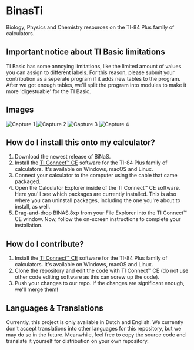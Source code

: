 # BinasTi
Biology, Physics and Chemistry resources on the TI-84 Plus family of calculators.

## Important notice about TI Basic limitations
TI Basic has some annoying limitations, like the limited amount of values you can assign to different labels. For this reason, please submit your contribution as a seperate program if it adds new tables to the program. After we got enough tables, we'll split the program into modules to make it more 'digestuable' for the TI Basic.

## Images
![Capture 1](https://cdn.discordapp.com/attachments/388800693198389248/408735303243661322/Capture_1.png)
![Capture 2](https://cdn.discordapp.com/attachments/388800693198389248/408672810865786890/Capture_2.png)
![Capture 3](https://cdn.discordapp.com/attachments/388800693198389248/408672813231243276/Capture_3.png)
![Capture 4](https://cdn.discordapp.com/attachments/388800693198389248/408672815122743296/Capture_4.png)

## How do I install this onto my calculator?
1. Download the newest release of BiNaS.
2. Install the [TI Connect™ CE](https://education.ti.com/en/products/computer-software/ti-connect-ce-sw) software for the TI-84 Plus family of calculators. It's available on Windows, macOS and Linux.
3. Connect your calculator to the computer using the cable that came packaged.
4. Open the Calculator Explorer inside of the TI Connect™ CE software. Here you'll see which packages are currently installed. This is also where you can uninstall packages, including the one you're about to install, as well.
5. Drag-and-drop BINAS.8xp from your File Explorer into the TI Connect™ CE window. Now, follow the on-screen instructions to complete your installation.

## How do I contribute?
1. Install the [TI Connect™ CE](https://education.ti.com/en/products/computer-software/ti-connect-ce-sw) software for the TI-84 Plus family of calculators. It's available on Windows, macOS and Linux.
2. Clone the repository and edit the code with TI Connect™ CE (do not use other code editing software as this can screw up the code).
3. Push your changes to our repo. If the changes are significant enough, we'll merge them!

## Languages & Translations
Currently, this project is only available in Dutch and English. We currently don't accept translations into other languages for this repository, but we may do so in the future. Meanwhile, feel free to copy the source code and translate it yourself for distribution on your own repository.
